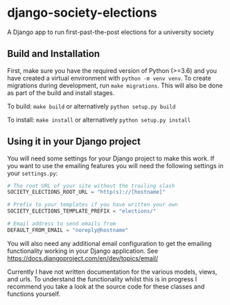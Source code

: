 # django-society-elections
A Django app to run first-past-the-post elections for a university society


## Build and Installation

First, make sure you have the required version of Python (>=3.6) and you have created a virtual environment with `python -m venv venv`. To create migrations during development, run `make migrations`. This will also be done as part of the build and install stages.

To build: `make build` or alternatively `python setup.py build`

To install: `make install` or alternatively `python setup.py install`


## Using it in your Django project

You will need some settings for your Django project to make this work. If you want to use the emailing features you will need the following settings in your `settings.py`:

```python
# The root URL of your site without the trailing slash
SOCIETY_ELECTIONS_ROOT_URL = "http(s)://[hostname]"

# Prefix to your templates if you have written your own
SOCIETY_ELECTIONS_TEMPLATE_PREFIX = "elections/"

# Email address to send emails from
DEFAULT_FROM_EMAIL = "noreply@hostname"
```

You will also need any additional email configuration to get the emailing functionality working in your Django application. See https://docs.djangoproject.com/en/dev/topics/email/

Currently I have not written documentation for the various models, views, and urls. To understand the functionality whilst this is in progress I recommend you take a look at the source code for these classes and functions yourself.